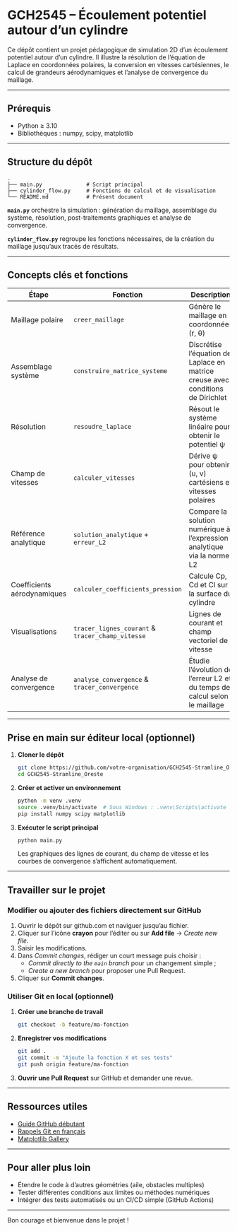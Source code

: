 # GCH2545 – Écoulement potentiel autour d’un cylindre

Ce dépôt contient un projet pédagogique de simulation 2D d’un écoulement potentiel autour d’un cylindre. Il illustre la résolution de l’équation de Laplace en coordonnées polaires, la conversion en vitesses cartésiennes, le calcul de grandeurs aérodynamiques et l’analyse de convergence du maillage.

---

## Prérequis

- Python ≥ 3.10  
- Bibliothèques : numpy, scipy, matplotlib

---

## Structure du dépôt

```
.
├── main.py              # Script principal
├── cylinder_flow.py     # Fonctions de calcul et de visualisation
└── README.md            # Présent document
```

**`main.py`** orchestre la simulation : génération du maillage, assemblage du système, résolution, post-traitements graphiques et analyse de convergence.

**`cylinder_flow.py`** regroupe les fonctions nécessaires, de la création du maillage jusqu’aux tracés de résultats.

---

## Concepts clés et fonctions

| Étape               | Fonction                         | Description |
|---------------------|----------------------------------|-------------|
| Maillage polaire    | `creer_maillage`                 | Génère le maillage en coordonnées (r, θ) |
| Assemblage système  | `construire_matrice_systeme`     | Discrétise l’équation de Laplace en matrice creuse avec conditions de Dirichlet |
| Résolution          | `resoudre_laplace`               | Résout le système linéaire pour obtenir le potentiel ψ |
| Champ de vitesses   | `calculer_vitesses`              | Dérive ψ pour obtenir (u, v) cartésiens et vitesses polaires |
| Référence analytique| `solution_analytique` + `erreur_L2` | Compare la solution numérique à l’expression analytique via la norme L2 |
| Coefficients aérodynamiques | `calculer_coefficients_pression` | Calcule Cp, Cd et Cl sur la surface du cylindre |
| Visualisations      | `tracer_lignes_courant` & `tracer_champ_vitesse` | Lignes de courant et champ vectoriel de vitesse |
| Analyse de convergence | `analyse_convergence` & `tracer_convergence` | Étudie l’évolution de l’erreur L2 et du temps de calcul selon le maillage |

---

## Prise en main sur éditeur local (optionnel)

1. **Cloner le dépôt**

   ```bash
   git clone https://github.com/votre-organisation/GCH2545-Stramline_Oreste.git
   cd GCH2545-Stramline_Oreste
   ```

2. **Créer et activer un environnement**

   ```bash
   python -m venv .venv
   source .venv/bin/activate  # Sous Windows : .venv\Scripts\activate
   pip install numpy scipy matplotlib
   ```

3. **Exécuter le script principal**

   ```bash
   python main.py
   ```

   Les graphiques des lignes de courant, du champ de vitesse et les courbes de convergence s’affichent automatiquement.

---

## Travailler sur le projet

### Modifier ou ajouter des fichiers directement sur GitHub

1. Ouvrir le dépôt sur github.com et naviguer jusqu’au fichier.
2. Cliquer sur l’icône **crayon** pour l’éditer ou sur **Add file** → *Create new file*.
3. Saisir les modifications.
4. Dans *Commit changes*, rédiger un court message puis choisir :
   - *Commit directly to the `main` branch* pour un changement simple ;
   - *Create a new branch* pour proposer une Pull Request.
5. Cliquer sur **Commit changes**.

### Utiliser Git en local (optionnel)

1. **Créer une branche de travail**

   ```bash
   git checkout -b feature/ma-fonction
   ```

2. **Enregistrer vos modifications**

   ```bash
   git add .
   git commit -m "Ajoute la fonction X et ses tests"
   git push origin feature/ma-fonction
   ```

3. **Ouvrir une Pull Request** sur GitHub et demander une revue.

---

## Ressources utiles

- [Guide GitHub débutant](https://docs.github.com/fr/get-started)
- [Rappels Git en français](https://git-scm.com/book/fr/v2)
- [Matplotlib Gallery](https://matplotlib.org/stable/gallery/index.html)

---

## Pour aller plus loin

- Étendre le code à d’autres géométries (aile, obstacles multiples)
- Tester différentes conditions aux limites ou méthodes numériques
- Intégrer des tests automatisés ou un CI/CD simple (GitHub Actions)

---

Bon courage et bienvenue dans le projet !

